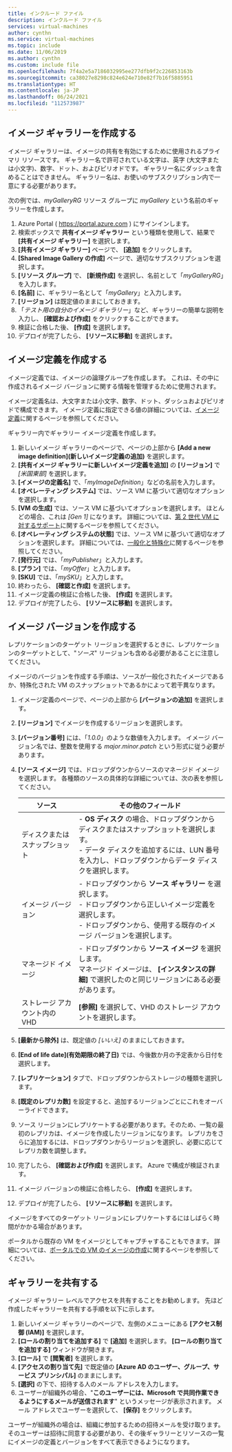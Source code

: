 ```yaml
---
title: インクルード ファイル
description: インクルード ファイル
services: virtual-machines
author: cynthn
ms.service: virtual-machines
ms.topic: include
ms.date: 11/06/2019
ms.author: cynthn
ms.custom: include file
ms.openlocfilehash: 7f4a2e5a7186032995ee277dfb9f2c226853163b
ms.sourcegitcommit: ca38027e8298c824e624e710e82f7b16f5885951
ms.translationtype: HT
ms.contentlocale: ja-JP
ms.lasthandoff: 06/24/2021
ms.locfileid: "112573987"
---
```

## <a name="create-an-image-gallery"></a>イメージ ギャラリーを作成する

イメージ ギャラリーは、イメージの共有を有効にするために使用されるプライマリ リソースです。 ギャラリー名で許可されている文字は、英字 (大文字または小文字)、数字、ドット、およびピリオドです。 ギャラリー名にダッシュを含めることはできません。  ギャラリー名は、お使いのサブスクリプション内で一意にする必要があります。 

次の例では、*myGalleryRG* リソース グループに *myGallery* という名前のギャラリーを作成します。

1. Azure Portal ( https://portal.azure.com ) にサインインします。
1. 検索ボックスで **共有イメージ ギャラリー** という種類を使用して、結果で **[共有イメージ ギャラリー]** を選択します。
1. **[共有イメージ ギャラリー]** ページで、 **[追加]** をクリックします。
1. **[Shared Image Gallery の作成]** ページで、適切なサブスクリプションを選択します。
1. **[リソース グループ]** で、 **[新規作成]** を選択し、名前として「*myGalleryRG*」を入力します。
1. **[名前]** に、ギャラリー名として「*myGallery*」と入力します。
1. **[リージョン]** は既定値のままにしておきます。
1. 「*テスト用の自分のイメージ ギャラリー*」など、ギャラリーの簡単な説明を入力し、 **[確認および作成]** をクリックすることができます。
1. 検証に合格した後、 **[作成]** を選択します。
1. デプロイが完了したら、 **[リソースに移動]** を選択します。


## <a name="create-an-image-definition"></a>イメージ定義を作成する 

イメージ定義では、イメージの論理グループを作成します。 これは、その中に作成されるイメージ バージョンに関する情報を管理するために使用されます。 

イメージ定義名は、大文字または小文字、数字、ドット、ダッシュおよびピリオドで構成できます。 イメージ定義に指定できる値の詳細については、[イメージ定義](../articles/virtual-machines/shared-image-galleries.md#image-definitions)に関するページを参照してください。

ギャラリー内でギャラリー イメージ定義を作成します。 

1. 新しいイメージ ギャラリーのページで、ページの上部から **[Add a new image definition]\(新しいイメージ定義の追加\)** を選択します。 
1. **[共有イメージ ギャラリーに新しいイメージ定義を追加]** の **[リージョン]** で *[米国東部]* を選択します。
1. **[イメージの定義名]** で、「*myImageDefinition*」などの名前を入力します。
1. **[オペレーティング システム]** では、ソース VM に基づいて適切なオプションを選択します。  
1. **[VM の生成]** では、ソース VM に基づいてオプションを選択します。 ほとんどの場合、これは *[Gen 1]* になります。 詳細については、[第 2 世代 VM に対するサポート](../articles/virtual-machines/generation-2.md)に関するページを参照してください。
1. **[オペレーティング システムの状態]** では、ソース VM に基づいて適切なオプションを選択します。 詳細については、[一般化と特殊化](../articles/virtual-machines/shared-image-galleries.md#generalized-and-specialized-images)に関するページを参照してください。
1. **[発行元]** では、「*myPublisher*」と入力します。 
1. **[プラン]** では、「*myOffer*」と入力します。
1. **[SKU]** では、「*mySKU*」と入力します。
1. 終わったら、 **[確認と作成]** を選択します。
1. イメージ定義の検証に合格した後、 **[作成]** を選択します。
1. デプロイが完了したら、 **[リソースに移動]** を選択します。


## <a name="create-an-image-version"></a>イメージ バージョンを作成する

 レプリケーションのターゲット リージョンを選択するときに、レプリケーションのターゲットとして、"*ソース*" リージョンも含める必要があることに注意してください。

イメージのバージョンを作成する手順は、ソースが一般化されたイメージであるか、特殊化された VM のスナップショットであるかによって若干異なります。 


1. イメージ定義のページで、ページの上部から **[バージョンの追加]** を選択します。
1. **[リージョン]** でイメージを作成するリージョンを選択します。
1. **[バージョン番号]** には、「*1.0.0*」のような数値を入力します。 イメージ バージョン名では、整数を使用する *major*.*minor*.*patch* という形式に従う必要があります。 
1. **[ソース イメージ]** では、ドロップダウンからソースのマネージド イメージを選択します。 各種類のソースの具体的な詳細については、次の表を参照してください。

    | ソース | その他のフィールド |
    |---|---|
    | ディスクまたはスナップショット | - **OS ディスク** の場合、ドロップダウンからディスクまたはスナップショットを選択します。 <br> - データ ディスクを追加するには、LUN 番号を入力し、ドロップダウンからデータ ディスクを選択します。 |
    | イメージ バージョン | - ドロップダウンから **ソース ギャラリー** を選択します。 <br> - ドロップダウンから正しいイメージ定義を選択します。 <br>- ドロップダウンから、使用する既存のイメージ バージョンを選択します。 |
    | マネージド イメージ | \- ドロップダウンから **ソース イメージ** を選択します。 <br>マネージド イメージは、 **[インスタンスの詳細]** で選択したのと同じリージョンにある必要があります。
    | ストレージ アカウント内の VHD | **[参照]** を選択して、VHD のストレージ アカウントを選択します。 |

1. **[最新から除外]** は、既定値の *[いいえ]* のままにしておきます。
1. **[End of life date]\(有効期限の終了日\)** では、今後数か月の予定表から日付を選択します。
1. **[レプリケーション]** タブで、ドロップダウンからストレージの種類を選択します。
1. **[既定のレプリカ数]** を設定すると、追加するリージョンごとにこれをオーバーライドできます。 
1. ソース リージョンにレプリケートする必要があります。そのため、一覧の最初のレプリカは、イメージを作成したリージョンになります。 レプリカをさらに追加するには、ドロップダウンからリージョンを選択し、必要に応じてレプリカ数を調整します。
1. 完了したら、 **[確認および作成]** を選択します。 Azure で構成が検証されます。
1. イメージ バージョンの検証に合格したら、 **[作成]** を選択します。
1. デプロイが完了したら、 **[リソースに移動]** を選択します。

イメージをすべてのターゲット リージョンにレプリケートするにはしばらく時間がかかる場合があります。

ポータルから既存の VM をイメージとしてキャプチャすることもできます。 詳細については、[ポータルでの VM のイメージの作成](../articles/virtual-machines/capture-image-portal.md)に関するページを参照してください。

## <a name="share-the-gallery"></a>ギャラリーを共有する

イメージ ギャラリー レベルでアクセスを共有することをお勧めします。 先ほど作成したギャラリーを共有する手順を以下に示します。

1. 新しいイメージ ギャラリーのページで、左側のメニューにある **[アクセス制御 (IAM)]** を選択します。 
1. **[ロールの割り当てを追加する]** で **[追加]** を選択します。 **[ロールの割り当てを追加する]** ウィンドウが開きます。 
1. **[ロール]** で **[閲覧者]** を選択します。
1. **[アクセスの割り当て先]** で既定値の **[Azure AD のユーザー、グループ、サービス プリンシパル]** のままにします。
1. **[選択]** の下で、招待する人のメール アドレスを入力します。
1. ユーザーが組織外の場合、"**このユーザーには、Microsoft で共同作業できるようにするメールが送信されます**" というメッセージが表示されます。 メール アドレスでユーザーを選択して、 **[保存]** をクリックします。

ユーザーが組織外の場合は、組織に参加するための招待メールを受け取ります。 そのユーザーは招待に同意する必要があり、その後ギャラリーとリソースの一覧にイメージの定義とバージョンをすべて表示できるようになります。
